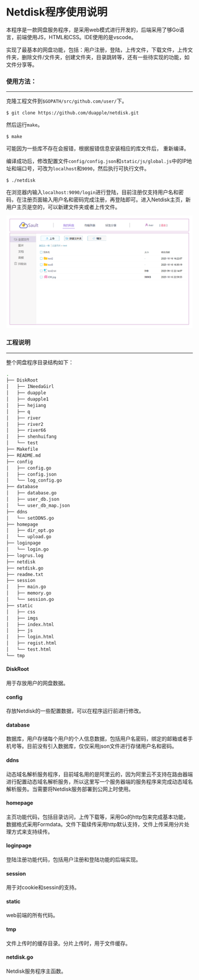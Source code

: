 # Netdisk程序使用说明



本程序是一款网盘服务程序，是采用web模式进行开发的，后端采用了够Go语言，前端使用JS，HTML和CSS。IDE使用的是vscode。

实现了最基本的网盘功能，包括：用户注册，登陆，上传文件，下载文件，上传文件夹，删除文件/文件夹，创建文件夹，目录跳转等，还有一些待实现的功能，如文件分享等。

### 使用方法：

---

克隆工程文件到`$GOPATH/src/github.com/user/`下。

```shell
$ git clone https://github.com/duapple/netdisk.git
```

然后运行`make`。

```shell
$ make
```

可能因为一些库不存在会报错，根据报错信息安装相应的库文件后， 重新编译。

编译成功后，修改配置文件`config/config.json`和`static/js/global.js`中的IP地址和端口号，可改为`localhost`和`9090`，然后执行可执行文件。

```shell
$ ./netdisk
```

在浏览器内输入`localhost:9090/login`进行登陆，目前注册仅支持用户名和密码，在注册页面输入用户名和密码完成注册，再登陆即可。进入Netdisk主页，新用户主页是空的，可以新建文件夹或者上传文件。

![网盘主页](https://github.com/duapple/Code/blob/master/pic/%E7%BD%91%E7%9B%98%E4%B8%BB%E9%A1%B5.png?raw=true)



### 工程说明

---

整个网盘程序目录结构如下：

```sh
.
├── DiskRoot
│   ├── INeedaGirl
│   ├── duapple
│   ├── duapple1
│   ├── hejiang
│   ├── q
│   ├── river
│   ├── river2
│   ├── river66
│   ├── shenhuifang
│   └── test
├── Makefile
├── README.md
├── config
│   ├── config.go
│   ├── config.json
│   └── log_config.go
├── database
│   ├── database.go
│   ├── user_db.json
│   └── user_db_map.json
├── ddns
│   └── setDDNS.go
├── homepage
│   ├── dir_opt.go
│   └── upload.go
├── loginpage
│   └── login.go
├── logrus.log
├── netdisk
├── netdisk.go
├── readme.txt
├── session
│   ├── main.go
│   ├── memory.go
│   └── session.go
├── static
│   ├── css
│   ├── imgs
│   ├── index.html
│   ├── js
│   ├── login.html
│   ├── regist.html
│   └── test.html
└── tmp
```



#### DiskRoot

用于存放用户的网盘数据。

#### config

存放Netdisk的一些配置数据，可以在程序运行前进行修改。

#### database

数据库，用户存储每个用户的个人信息数据，包括用户名密码，绑定的邮箱或者手机号等。目前没有引入数据库，仅仅采用json文件进行存储用户名和密码。

#### ddns

动态域名解析服务程序，目前域名用的是阿里云的，因为阿里云不支持在路由器端进行配置动态域名解析服务，所以这里写一个服务器端的服务程序来完成动态域名解析服务。当需要将Netdisk服务部署到公网上时使用。

#### homepage

主页功能代码，包括目录访问，上传下载等，采用Go的http包来完成基本功能，数据格式采用Formdata。文件下载续传采用http默认支持，文件上传采用分片处理方式来支持续传。

#### loginpage

登陆注册功能代码，包括用户注册和登陆功能的后端实现。

#### session

用于对cookie和sessin的支持。

#### static

web前端的所有代码。

#### tmp

文件上传时的缓存目录。分片上传时，用于文件缓存。

#### netdisk.go

Netdisk服务程序主函数。